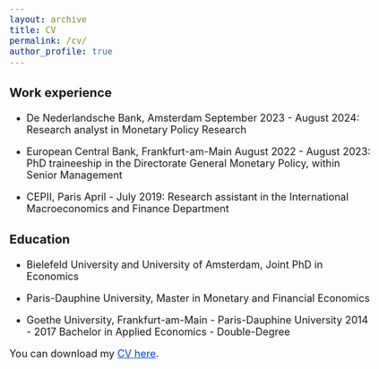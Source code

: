 ```yaml
---
layout: archive
title: CV
permalink: /cv/
author_profile: true
---
```


<style>
  body {
    font-size: 18px; /* Adjust body font size as needed */
  }
  h1, h2, h3, h4, h5, h6 {
    font-size: 22px; /* Adjust heading font sizes as needed */
  }
  .author__avatar {
    width: 100px; /* Adjust avatar size as needed */
    height: 100px; /* Adjust avatar size as needed */
  }
  a {
    color: #0044cc; /* This is a deeper blue color; adjust the hex value as needed */
  }

  a:hover {
    color: #003399; /* This is even darker for when you hover over the link; adjust as needed */
  }
</style>

### Work experience

- De Nederlandsche Bank, Amsterdam September 2023 - August 2024: Research analyst in Monetary Policy Research

- European Central Bank, Frankfurt-am-Main August 2022 - August 2023: PhD traineeship in the Directorate General Monetary Policy, within Senior Management

- CEPII, Paris April - July 2019: Research assistant in the International Macroeconomics and Finance Department



### Education

- Bielefeld University and University of Amsterdam, Joint PhD in Economics

- Paris-Dauphine University, Master in Monetary and Financial Economics

- Goethe University, Frankfurt-am-Main - Paris-Dauphine University 2014 - 2017 Bachelor in Applied Economics - Double-Degree


You can download my [CV here](/assets/CV_Alexandre_Carrier_Nov2023.pdf).

